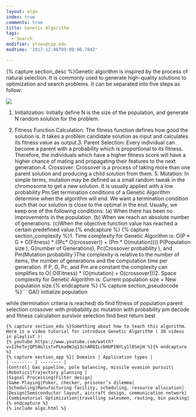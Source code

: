 ```yaml
---
layout: algo
index: true
comments: true
title: Genetic Algorithm
tags:
  - Search
modifier: ytsou@cpp.edu
modtime: '2017-12-06T09:00:06.704Z'

---
```

{% capture section_desc %}Genetic algorithm is inspired by the process of natural selection. It is commonly used to generate high-quality solutions to optimization and search problems. It can be separated into five steps as follow:

![](https://www.neuraldesigner.com/images/blog/genetic_algorithm.png)
1. Initialization: Initially define N is the size of the population, and generate N random solution for the problem. 
 
2.  Fitness Function Calculation: The fitness function defines how good the solution is. It takes a problem candidate solution as input and calculates its fitness value as output.3. Parent Selection: Every individual can become a parent with a probability which is proportional to its fitness. Therefore, the individuals which have a higher fitness score will have a higher chance of mating and propagating their features to the next generation.4. Crossover: Crossover is a process of taking more than one parent solution and producing a child solution from them. 5. Mutation: In simple terms, mutation may be defined as a small random tweak in the chromosome to get a new solution. It is usually applied with a low probability Pm.Set termination conditions of a Genetic Algorithm determine when the algorithm will end. We want a termination condition such that our solution is close to the optimal in the end. Usually, we keep one of the following conditions: (a) When there has been no improvements in the population. 
(b) When we reach an absolute number of generations. 
(c)When the objective function value has reached a certain predefined value.{% endcapture %}
{% capture section_complexity %}1. Time complexity for Genetic Algorithm is: O(P * G * O(Fitness) * ((Pc* O(crossover)) + (Pm * O(mutation))))
P(Population size ), G(number of Generations), Pc(Crossover probability ), and Pm(Mutation probability )The complexity is relative to the number of items, the number of generations and the computation time per generation. 
If P, G, Pc, and Pm are constant the complexity can simplifies to O( O(Fitness) * (O(mutation) + O(crossover)))2. Space complexity for Genetic Algorithm is: Current population size + New population size.{% endcapture %}
{% capture section_pseudocode %}```
GA()
   initialize population
   
   while (termination criteria is reached)
   do
      find fitness of population
      parent selection
      crossover with probability pc
      mutation with probability pm
      decode and fitness calculation
      survivor selection
      find best
   return best
```{% endcapture %}
{% capture section_edu %}Something about how to teach this algorithm.
Here is a video tutorial for introduce Genetic Algorithm ( 30 videos in playlist ):
{% youtube https://www.youtube.com/watch?v=I2heTejQP58&list=PLea0WJq13cnARQILcbHUPINYLy1lOSmjH %}{% endcapture %}
{% capture section_app %}| Domains | Application types |
| -------- | -------- |
|Control| Gas pipeline, pole balancing, missile evasion pursuit|
|Robotics|Trajectory planning |
|Signal Processing|Filter design|
|Game Playing|Poker, checker, prisoner’s dilemma|
|Scheduling|Manufacturing facility, scheduling, resource allocation|
|Design|Semiconductor layout, aircraft design, communication network|
|Combinatorial Optimization|travelling salesmen, routing, bin packing|{% endcapture %}
{% include algo.html %}